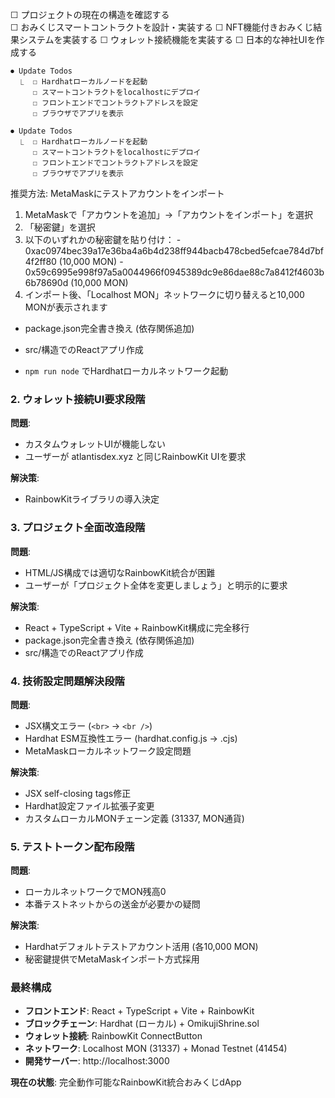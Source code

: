   ☐ プロジェクトの現在の構造を確認する          
     ☐ おみくじスマートコントラクトを設計・実装する
     ☐ NFT機能付きおみくじ結果システムを実装する
     ☐ ウォレット接続機能を実装する
     ☐ 日本的な神社UIを作成する


```
⏺ Update Todos
  ⎿  ☐ Hardhatローカルノードを起動
     ☐ スマートコントラクトをlocalhostにデプロイ
     ☐ フロントエンドでコントラクトアドレスを設定
     ☐ ブラウザでアプリを表示

⏺ Update Todos
  ⎿  ☐ Hardhatローカルノードを起動
     ☐ スマートコントラクトをlocalhostにデプロイ
     ☐ フロントエンドでコントラクトアドレスを設定
     ☐ ブラウザでアプリを表示
```







 推奨方法: MetaMaskにテストアカウントをインポート

  1. MetaMaskで「アカウントを追加」→「アカウントをインポート」を選択
  2. 「秘密鍵」を選択
  3. 以下のいずれかの秘密鍵を貼り付け：
    - 0xac0974bec39a17e36ba4a6b4d238ff944bacb478cbed5efcae784d7bf4f2ff80 (10,000 MON)
    - 0x59c6995e998f97a5a0044966f0945389dc9e86dae88c7a8412f4603b6b78690d (10,000 MON)
  4. インポート後、「Localhost MON」ネットワークに切り替えると10,000 MONが表示されます


  - package.json完全書き換え (依存関係追加)
  - src/構造でのReactアプリ作成


  - `npm run node` でHardhatローカルネットワーク起動

  ### 2. **ウォレット接続UI要求段階**
  **問題**:
  - カスタムウォレットUIが機能しない
  - ユーザーが atlantisdex.xyz と同じRainbowKit UIを要求

  **解決策**:
  - RainbowKitライブラリの導入決定

  ### 3. **プロジェクト全面改造段階**
  **問題**:
  - HTML/JS構成では適切なRainbowKit統合が困難
  - ユーザーが「プロジェクト全体を変更しましょう」と明示的に要求

  **解決策**:
  - React + TypeScript + Vite + RainbowKit構成に完全移行
  - package.json完全書き換え (依存関係追加)
  - src/構造でのReactアプリ作成

  ### 4. **技術設定問題解決段階**
  **問題**:
  - JSX構文エラー (`<br>` → `<br />`)
  - Hardhat ESM互換性エラー (hardhat.config.js → .cjs)
  - MetaMaskローカルネットワーク設定問題

  **解決策**:
  - JSX self-closing tags修正
  - Hardhat設定ファイル拡張子変更
  - カスタムローカルMONチェーン定義 (31337, MON通貨)

  ### 5. **テストトークン配布段階**
  **問題**:
  - ローカルネットワークでMON残高0
  - 本番テストネットからの送金が必要かの疑問

  **解決策**:
  - Hardhatデフォルトテストアカウント活用 (各10,000 MON)
  - 秘密鍵提供でMetaMaskインポート方式採用

  ### **最終構成**
  - **フロントエンド**: React + TypeScript + Vite + RainbowKit
  - **ブロックチェーン**: Hardhat (ローカル) + OmikujiShrine.sol
  - **ウォレット接続**: RainbowKit ConnectButton
  - **ネットワーク**: Localhost MON (31337) + Monad Testnet (41454)
  - **開発サーバー**: http://localhost:3000

  **現在の状態**: 完全動作可能なRainbowKit統合おみくじdApp
